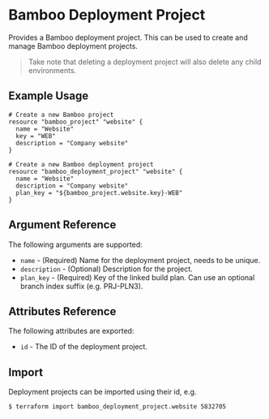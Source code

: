 # Bamboo Deployment Project

Provides a Bamboo deployment project. This can be used to create and manage Bamboo deployment projects.

> Take note that deleting a deployment project will also delete any child environments.

## Example Usage

```hcl
# Create a new Bamboo project
resource "bamboo_project" "website" {
  name = "Website"
  key = "WEB"
  description = "Company website"
}

# Create a new Bamboo deployment project
resource "bamboo_deployment_project" "website" {
  name = "Website"
  description = "Company website"
  plan_key = "${bamboo_project.website.key}-WEB"
}
```

## Argument Reference

The following arguments are supported:

* `name` - (Required) Name for the deployment project, needs to be unique.
* `description` - (Optional) Description for the project.
* `plan_key` - (Required) Key of the linked build plan. Can use an optional branch index suffix (e.g. PRJ-PLN3).

## Attributes Reference

The following attributes are exported:

* `id` - The ID of the deployment project.

## Import

Deployment projects can be imported using their id, e.g.

```
$ terraform import bamboo_deployment_project.website 5832705
```
